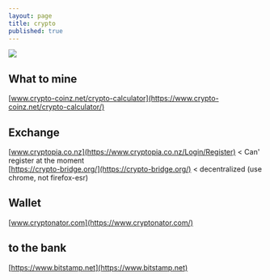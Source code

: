 ```yaml
---
layout: page
title: crypto
published: true
---
```

![](https://cdn6.aptoide.com/imgs/2/1/b/21bd81cdfc43b9c8b304ccb9b29162d6_icon.png?w=240)

## What to mine

[www.crypto-coinz.net/crypto-calculator](https://www.crypto-coinz.net/crypto-calculator/)

## Exchange

[www.cryptopia.co.nz](https://www.cryptopia.co.nz/Login/Register) < Can' register at the moment  
[https://crypto-bridge.org/](https://crypto-bridge.org/) < decentralized (use chrome, not firefox-esr)

## Wallet

[www.cryptonator.com](https://www.cryptonator.com/)

## to the bank

[https://www.bitstamp.net](https://www.bitstamp.net)
